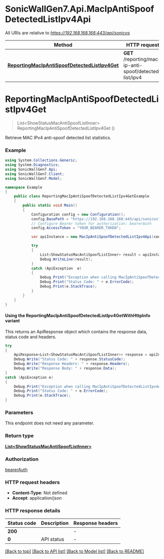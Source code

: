 # SonicWallGen7.Api.MacIpAntiSpoofDetectedListIpv4Api

All URIs are relative to *https://192.168.168.168:443/api/sonicos*

| Method | HTTP request | Description |
|--------|--------------|-------------|
| [**ReportingMacIpAntiSpoofDetectedListIpv4Get**](MacIpAntiSpoofDetectedListIpv4Api.md#reportingmacipantispoofdetectedlistipv4get) | **GET** /reporting/mac-ip-anti-spoof/detected-list/ipv4 |  |

<a id="reportingmacipantispoofdetectedlistipv4get"></a>
# **ReportingMacIpAntiSpoofDetectedListIpv4Get**
> List&lt;ShowStatusMacAntiSpoofListInner&gt; ReportingMacIpAntiSpoofDetectedListIpv4Get ()



Retrieve MAC IPv4 anti-spoof detected list statistics.

### Example
```csharp
using System.Collections.Generic;
using System.Diagnostics;
using SonicWallGen7.Api;
using SonicWallGen7.Client;
using SonicWallGen7.Model;

namespace Example
{
    public class ReportingMacIpAntiSpoofDetectedListIpv4GetExample
    {
        public static void Main()
        {
            Configuration config = new Configuration();
            config.BasePath = "https://192.168.168.168:443/api/sonicos";
            // Configure Bearer token for authorization: bearerAuth
            config.AccessToken = "YOUR_BEARER_TOKEN";

            var apiInstance = new MacIpAntiSpoofDetectedListIpv4Api(config);

            try
            {
                List<ShowStatusMacAntiSpoofListInner> result = apiInstance.ReportingMacIpAntiSpoofDetectedListIpv4Get();
                Debug.WriteLine(result);
            }
            catch (ApiException  e)
            {
                Debug.Print("Exception when calling MacIpAntiSpoofDetectedListIpv4Api.ReportingMacIpAntiSpoofDetectedListIpv4Get: " + e.Message);
                Debug.Print("Status Code: " + e.ErrorCode);
                Debug.Print(e.StackTrace);
            }
        }
    }
}
```

#### Using the ReportingMacIpAntiSpoofDetectedListIpv4GetWithHttpInfo variant
This returns an ApiResponse object which contains the response data, status code and headers.

```csharp
try
{
    ApiResponse<List<ShowStatusMacAntiSpoofListInner>> response = apiInstance.ReportingMacIpAntiSpoofDetectedListIpv4GetWithHttpInfo();
    Debug.Write("Status Code: " + response.StatusCode);
    Debug.Write("Response Headers: " + response.Headers);
    Debug.Write("Response Body: " + response.Data);
}
catch (ApiException e)
{
    Debug.Print("Exception when calling MacIpAntiSpoofDetectedListIpv4Api.ReportingMacIpAntiSpoofDetectedListIpv4GetWithHttpInfo: " + e.Message);
    Debug.Print("Status Code: " + e.ErrorCode);
    Debug.Print(e.StackTrace);
}
```

### Parameters
This endpoint does not need any parameter.
### Return type

[**List&lt;ShowStatusMacAntiSpoofListInner&gt;**](ShowStatusMacAntiSpoofListInner.md)

### Authorization

[bearerAuth](../README.md#bearerAuth)

### HTTP request headers

 - **Content-Type**: Not defined
 - **Accept**: application/json


### HTTP response details
| Status code | Description | Response headers |
|-------------|-------------|------------------|
| **200** |  |  -  |
| **0** | API status |  -  |

[[Back to top]](#) [[Back to API list]](../README.md#documentation-for-api-endpoints) [[Back to Model list]](../README.md#documentation-for-models) [[Back to README]](../README.md)

